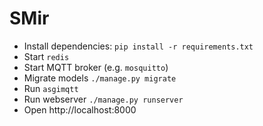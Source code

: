 SMir
===============

* Install dependencies: ``pip install -r requirements.txt``
* Start ``redis``
* Start MQTT broker (e.g. ``mosquitto``)
* Migrate models ``./manage.py migrate``
* Run ``asgimqtt``
* Run webserver ``./manage.py runserver``
* Open http://localhost:8000
